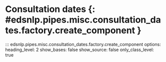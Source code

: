 # Consultation dates {: #edsnlp.pipes.misc.consultation_dates.factory.create_component }

::: edsnlp.pipes.misc.consultation_dates.factory.create_component
    options:
        heading_level: 2
        show_bases: false
        show_source: false
        only_class_level: true
